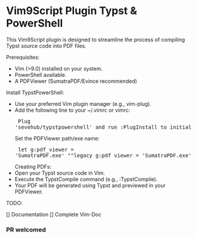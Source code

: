 # Vim9Script Plugin Typst & PowerShell


This Vim9Script plugin is designed to streamline the process of compiling Typst source code into PDF files.

Prerequisites:
- Vim (>9.0) installed on your system.
- PowerShell available.
- A PDFViewer (SumatraPDF/Evince recommended)

Install TypstPowerShell:
- Use your preferred Vim plugin manager (e.g., vim-plug).
- Add the following line to your ~/.vimrc or vimrc:
        <pre>
        Plug 'sevehub/typstpowershell' and run :PlugInstall to initialize the plugin.
        </pre>
  Set the PDFViewer path/exe name:
        <pre>
        let g:pdf_viewer = 'SumatraPDF.exe' ""legacy
        g:pdf_viewer = 'SumatraPDF.exe' #vim9script
        </pre>
Creating PDFs:
- Open your Typst source code in Vim.
- Execute the TypstCompile command (e.g., :TypstCompile).
- Your PDF will be generated using Typst and previewed in your PDFViewer.


TODO:

[]  Documentation
[]  Complete  Vim-Doc

### PR welcomed
